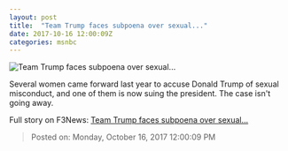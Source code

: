 ```yaml
---
layout: post
title:  "Team Trump faces subpoena over sexual..."
date: 2017-10-16 12:00:09Z
categories: msnbc
---
```


![Team Trump faces subpoena over sexual...](http://www.msnbc.com/sites/msnbc/files/styles/ratio--1_91-1--1200x630/public/gettyimages-825587596.jpg?itok=K0pNbobQ)

Several women came forward last year to accuse Donald Trump of sexual misconduct, and one of them is now suing the president. The case isn't going away.


Full story on F3News: [Team Trump faces subpoena over sexual...](http://www.f3nws.com/n/qWusAE)

> Posted on: Monday, October 16, 2017 12:00:09 PM
